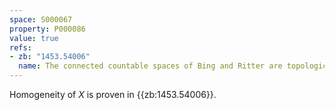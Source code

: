 ```yaml
---
space: S000067
property: P000086
value: true
refs:
- zb: "1453.54006"
  name: The connected countable spaces of Bing and Ritter are topologically homogeneous (Banakh et al.)
---
```


Homogeneity of $X$ is proven in {{zb:1453.54006}}.

